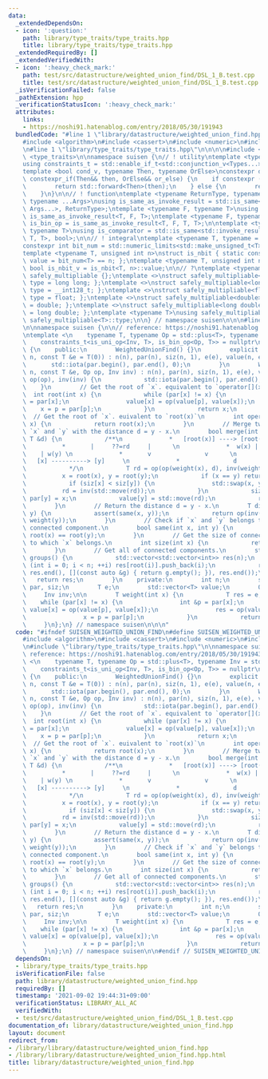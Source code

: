 ```yaml
---
data:
  _extendedDependsOn:
  - icon: ':question:'
    path: library/type_traits/type_traits.hpp
    title: library/type_traits/type_traits.hpp
  _extendedRequiredBy: []
  _extendedVerifiedWith:
  - icon: ':heavy_check_mark:'
    path: test/src/datastructure/weighted_union_find/DSL_1_B.test.cpp
    title: test/src/datastructure/weighted_union_find/DSL_1_B.test.cpp
  _isVerificationFailed: false
  _pathExtension: hpp
  _verificationStatusIcon: ':heavy_check_mark:'
  attributes:
    links:
    - https://noshi91.hatenablog.com/entry/2018/05/30/191943
  bundledCode: "#line 1 \"library/datastructure/weighted_union_find.hpp\"\n\n\n\n\
    #include <algorithm>\n#include <cassert>\n#include <numeric>\n#include <vector>\n\
    \n#line 1 \"library/type_traits/type_traits.hpp\"\n\n\n\n#include <limits>\n#include\
    \ <type_traits>\n\nnamespace suisen {\n// ! utility\ntemplate <typename ...Types>\n\
    using constraints_t = std::enable_if_t<std::conjunction_v<Types...>, std::nullptr_t>;\n\
    template <bool cond_v, typename Then, typename OrElse>\nconstexpr decltype(auto)\
    \ constexpr_if(Then&& then, OrElse&& or_else) {\n    if constexpr (cond_v) {\n\
    \        return std::forward<Then>(then);\n    } else {\n        return std::forward<OrElse>(or_else);\n\
    \    }\n}\n\n// ! function\ntemplate <typename ReturnType, typename Callable,\
    \ typename ...Args>\nusing is_same_as_invoke_result = std::is_same<std::invoke_result_t<Callable,\
    \ Args...>, ReturnType>;\ntemplate <typename F, typename T>\nusing is_uni_op =\
    \ is_same_as_invoke_result<T, F, T>;\ntemplate <typename F, typename T>\nusing\
    \ is_bin_op = is_same_as_invoke_result<T, F, T, T>;\n\ntemplate <typename Comparator,\
    \ typename T>\nusing is_comparator = std::is_same<std::invoke_result_t<Comparator,\
    \ T, T>, bool>;\n\n// ! integral\ntemplate <typename T, typename = constraints_t<std::is_integral<T>>>\n\
    constexpr int bit_num = std::numeric_limits<std::make_unsigned_t<T>>::digits;\n\
    template <typename T, unsigned int n>\nstruct is_nbit { static constexpr bool\
    \ value = bit_num<T> == n; };\ntemplate <typename T, unsigned int n>\nstatic constexpr\
    \ bool is_nbit_v = is_nbit<T, n>::value;\n\n// ?\ntemplate <typename T>\nstruct\
    \ safely_multipliable {};\ntemplate <>\nstruct safely_multipliable<int> { using\
    \ type = long long; };\ntemplate <>\nstruct safely_multipliable<long long> { using\
    \ type = __int128_t; };\ntemplate <>\nstruct safely_multipliable<float> { using\
    \ type = float; };\ntemplate <>\nstruct safely_multipliable<double> { using type\
    \ = double; };\ntemplate <>\nstruct safely_multipliable<long double> { using type\
    \ = long double; };\ntemplate <typename T>\nusing safely_multipliable_t = typename\
    \ safely_multipliable<T>::type;\n\n} // namespace suisen\n\n\n#line 10 \"library/datastructure/weighted_union_find.hpp\"\
    \n\nnamespace suisen {\n\n// reference: https://noshi91.hatenablog.com/entry/2018/05/30/191943\n\
    \ntemplate <\n    typename T, typename Op = std::plus<T>, typename Inv = std::negate<T>,\n\
    \    constraints_t<is_uni_op<Inv, T>, is_bin_op<Op, T>> = nullptr\n>\nclass WeightedUnionFind\
    \ {\n    public:\n        WeightedUnionFind() {}\n        explicit WeightedUnionFind(int\
    \ n, const T &e = T(0)) : n(n), par(n), siz(n, 1), e(e), value(n, e) {\n     \
    \       std::iota(par.begin(), par.end(), 0);\n        }\n        WeightedUnionFind(int\
    \ n, const T &e, Op op, Inv inv) : n(n), par(n), siz(n, 1), e(e), value(n, e),\
    \ op(op), inv(inv) {\n            std::iota(par.begin(), par.end(), 0);\n    \
    \    }\n        // Get the root of `x`. equivalent to `operator[](x)`\n      \
    \  int root(int x) {\n            while (par[x] != x) {\n                int &p\
    \ = par[x];\n                value[x] = op(value[p], value[x]);\n            \
    \    x = p = par[p];\n            }\n            return x;\n        }\n      \
    \  // Get the root of `x`. euivalent to `root(x)`\n        int operator[](int\
    \ x) {\n            return root(x);\n        }\n        // Merge two vertices\
    \ `x` and `y` with the distance d = y - x.\n        bool merge(int x, int y, const\
    \ T &d) {\n            /**\n             *   [root(x)] ----> [root(y)]  \n   \
    \          *       |     ??=rd     |      \n             *  w(x) |           \
    \    | w(y) \n             *       v               v      \n             *   \
    \   [x] ----------> [y]     \n             *               d              \n \
    \            */\n            T rd = op(op(weight(x), d), inv(weight(y)));\n  \
    \          x = root(x), y = root(y);\n            if (x == y) return false;\n\
    \            if (siz[x] < siz[y]) {\n                std::swap(x, y);\n      \
    \          rd = inv(std::move(rd));\n            }\n            siz[x] += siz[y],\
    \ par[y] = x;\n            value[y] = std::move(rd);\n            return true;\n\
    \        }\n        // Return the distance d = y - x.\n        T diff(int x, int\
    \ y) {\n            assert(same(x, y));\n            return op(inv(weight(x)),\
    \ weight(y));\n        }\n        // Check if `x` and `y` belongs to the same\
    \ connected component.\n        bool same(int x, int y) {\n            return\
    \ root(x) == root(y);\n        }\n        // Get the size of connected componet\
    \ to which `x` belongs.\n        int size(int x) {\n            return siz[root(x)];\n\
    \        }\n        // Get all of connected components.\n        std::vector<std::vector<int>>\
    \ groups() {\n            std::vector<std::vector<int>> res(n);\n            for\
    \ (int i = 0; i < n; ++i) res[root(i)].push_back(i);\n            res.erase(std::remove_if(res.begin(),\
    \ res.end(), [](const auto &g) { return g.empty(); }), res.end());\n         \
    \   return res;\n        }\n    private:\n        int n;\n        std::vector<int>\
    \ par, siz;\n        T e;\n        std::vector<T> value;\n        Op op;\n   \
    \     Inv inv;\n\n        T weight(int x) {\n            T res = e;\n        \
    \    while (par[x] != x) {\n                int &p = par[x];\n               \
    \ value[x] = op(value[p], value[x]);\n                res = op(value[x], res);\n\
    \                x = p = par[p];\n            }\n            return res;\n   \
    \     }\n};\n} // namespace suisen\n\n\n"
  code: "#ifndef SUISEN_WEIGHTED_UNION_FIND\n#define SUISEN_WEIGHTED_UNION_FIND\n\n\
    #include <algorithm>\n#include <cassert>\n#include <numeric>\n#include <vector>\n\
    \n#include \"library/type_traits/type_traits.hpp\"\n\nnamespace suisen {\n\n//\
    \ reference: https://noshi91.hatenablog.com/entry/2018/05/30/191943\n\ntemplate\
    \ <\n    typename T, typename Op = std::plus<T>, typename Inv = std::negate<T>,\n\
    \    constraints_t<is_uni_op<Inv, T>, is_bin_op<Op, T>> = nullptr\n>\nclass WeightedUnionFind\
    \ {\n    public:\n        WeightedUnionFind() {}\n        explicit WeightedUnionFind(int\
    \ n, const T &e = T(0)) : n(n), par(n), siz(n, 1), e(e), value(n, e) {\n     \
    \       std::iota(par.begin(), par.end(), 0);\n        }\n        WeightedUnionFind(int\
    \ n, const T &e, Op op, Inv inv) : n(n), par(n), siz(n, 1), e(e), value(n, e),\
    \ op(op), inv(inv) {\n            std::iota(par.begin(), par.end(), 0);\n    \
    \    }\n        // Get the root of `x`. equivalent to `operator[](x)`\n      \
    \  int root(int x) {\n            while (par[x] != x) {\n                int &p\
    \ = par[x];\n                value[x] = op(value[p], value[x]);\n            \
    \    x = p = par[p];\n            }\n            return x;\n        }\n      \
    \  // Get the root of `x`. euivalent to `root(x)`\n        int operator[](int\
    \ x) {\n            return root(x);\n        }\n        // Merge two vertices\
    \ `x` and `y` with the distance d = y - x.\n        bool merge(int x, int y, const\
    \ T &d) {\n            /**\n             *   [root(x)] ----> [root(y)]  \n   \
    \          *       |     ??=rd     |      \n             *  w(x) |           \
    \    | w(y) \n             *       v               v      \n             *   \
    \   [x] ----------> [y]     \n             *               d              \n \
    \            */\n            T rd = op(op(weight(x), d), inv(weight(y)));\n  \
    \          x = root(x), y = root(y);\n            if (x == y) return false;\n\
    \            if (siz[x] < siz[y]) {\n                std::swap(x, y);\n      \
    \          rd = inv(std::move(rd));\n            }\n            siz[x] += siz[y],\
    \ par[y] = x;\n            value[y] = std::move(rd);\n            return true;\n\
    \        }\n        // Return the distance d = y - x.\n        T diff(int x, int\
    \ y) {\n            assert(same(x, y));\n            return op(inv(weight(x)),\
    \ weight(y));\n        }\n        // Check if `x` and `y` belongs to the same\
    \ connected component.\n        bool same(int x, int y) {\n            return\
    \ root(x) == root(y);\n        }\n        // Get the size of connected componet\
    \ to which `x` belongs.\n        int size(int x) {\n            return siz[root(x)];\n\
    \        }\n        // Get all of connected components.\n        std::vector<std::vector<int>>\
    \ groups() {\n            std::vector<std::vector<int>> res(n);\n            for\
    \ (int i = 0; i < n; ++i) res[root(i)].push_back(i);\n            res.erase(std::remove_if(res.begin(),\
    \ res.end(), [](const auto &g) { return g.empty(); }), res.end());\n         \
    \   return res;\n        }\n    private:\n        int n;\n        std::vector<int>\
    \ par, siz;\n        T e;\n        std::vector<T> value;\n        Op op;\n   \
    \     Inv inv;\n\n        T weight(int x) {\n            T res = e;\n        \
    \    while (par[x] != x) {\n                int &p = par[x];\n               \
    \ value[x] = op(value[p], value[x]);\n                res = op(value[x], res);\n\
    \                x = p = par[p];\n            }\n            return res;\n   \
    \     }\n};\n} // namespace suisen\n\n#endif // SUISEN_WEIGHTED_UNION_FIND\n"
  dependsOn:
  - library/type_traits/type_traits.hpp
  isVerificationFile: false
  path: library/datastructure/weighted_union_find.hpp
  requiredBy: []
  timestamp: '2021-09-02 19:44:31+09:00'
  verificationStatus: LIBRARY_ALL_AC
  verifiedWith:
  - test/src/datastructure/weighted_union_find/DSL_1_B.test.cpp
documentation_of: library/datastructure/weighted_union_find.hpp
layout: document
redirect_from:
- /library/library/datastructure/weighted_union_find.hpp
- /library/library/datastructure/weighted_union_find.hpp.html
title: library/datastructure/weighted_union_find.hpp
---
```

